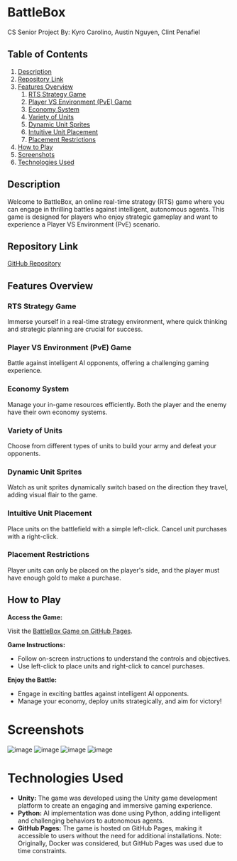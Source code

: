 # BattleBox
CS Senior Project
By: Kyro Carolino, Austin Nguyen, Clint Penafiel

## Table of Contents
1. [Description](#description)
2. [Repository Link](#repository-link)
3. [Features Overview](#features-overview)
   1. [RTS Strategy Game](#rts-strategy-game)
   2. [Player VS Environment (PvE) Game](#player-vs-environment-pve-game)
   3. [Economy System](#economy-system)
   4. [Variety of Units](#variety-of-units)
   5. [Dynamic Unit Sprites](#dynamic-unit-sprites)
   6. [Intuitive Unit Placement](#intuitive-unit-placement)
   7. [Placement Restrictions](#placement-restrictions)
4. [How to Play](#how-to-play)
5. [Screenshots](#screenshots)
6. [Technologies Used](#technologies-used)


## Description
Welcome to BattleBox, an online real-time strategy (RTS) game where you can engage in thrilling battles against intelligent, autonomous agents. This game is designed for players who enjoy strategic gameplay and want to experience a Player VS Environment (PvE) scenario.

## Repository Link
[GitHub Repository](https://github.com/ClintPenafiel/BattleBox)

## Features Overview
### RTS Strategy Game
Immerse yourself in a real-time strategy environment, where quick thinking and strategic planning are crucial for success.

### Player VS Environment (PvE) Game
Battle against intelligent AI opponents, offering a challenging gaming experience.

### Economy System
Manage your in-game resources efficiently. Both the player and the enemy have their own economy systems.

### Variety of Units
Choose from different types of units to build your army and defeat your opponents.

### Dynamic Unit Sprites
Watch as unit sprites dynamically switch based on the direction they travel, adding visual flair to the game.

### Intuitive Unit Placement
Place units on the battlefield with a simple left-click. Cancel unit purchases with a right-click.

### Placement Restrictions
Player units can only be placed on the player's side, and the player must have enough gold to make a purchase.

## How to Play
**Access the Game:**

Visit the [BattleBox Game on GitHub Pages](https://clintpenafiel.github.io/BattleBox/).

**Game Instructions:**

- Follow on-screen instructions to understand the controls and objectives.
- Use left-click to place units and right-click to cancel purchases.

**Enjoy the Battle:**

- Engage in exciting battles against intelligent AI opponents.
- Manage your economy, deploy units strategically, and aim for victory!

# Screenshots
![image](https://github.com/ClintPenafiel/BattleBox/assets/93757667/90dcf326-ca27-494f-b21c-70be8fe67ef2)
![image](https://github.com/ClintPenafiel/BattleBox/assets/93757667/39ae5c25-b460-4fe4-8ef9-f8884c660bbc)
![image](https://github.com/ClintPenafiel/BattleBox/assets/93757667/563254a3-c541-46f7-b20e-e53c473b5389)
![image](https://github.com/ClintPenafiel/BattleBox/assets/93757667/607d2817-a2a7-47fa-8e3a-6b447283361c)

# Technologies Used
- **Unity:** The game was developed using the Unity game development platform to create an engaging and immersive gaming experience.
- **Python:** AI implementation was done using Python, adding intelligent and challenging behaviors to autonomous agents.
- **GitHub Pages:** The game is hosted on GitHub Pages, making it accessible to users without the need for additional installations. Note: Originally, Docker was considered, but GitHub Pages was used due to time constraints.

